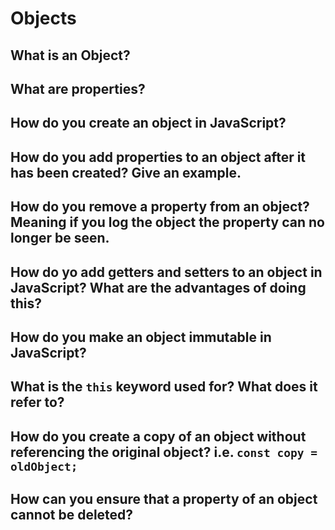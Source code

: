 # Objects

## What is an Object?

## What are properties?

## How do you create an object in JavaScript?

## How do you add properties to an object after it has been created? Give an example.

## How do you remove a property from an object? Meaning if you log the object the property can no longer be seen.

## How do yo add getters and setters to an object in JavaScript? What are the advantages of doing this?

## How do you make an object immutable in JavaScript?

## What is the `this` keyword used for? What does it refer to? 

## How do you create a copy of an object without referencing the original object? i.e. `const copy = oldObject;`

## How can you ensure that a property of an object cannot be deleted?
